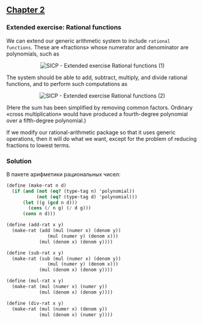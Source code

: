 ## [Chapter 2](../index.md#2-Building-Abstractions-with-Data)

### Extended exercise: Rational functions

We can extend our generic arithmetic system to include `rational functions`. These are «fractions» whose numerator and denominator are polynomials, such as

<p align="center">
  <img src="https://i.ibb.co/G2pWCvR/SICP-Extended-exercise-Rational-functions-1.png" alt="SICP - Extended exercise Rational functions (1)" title="SICP - Extended exercise Rational functions (1)">
</p>

The system should be able to add, subtract, multiply, and divide rational functions, and to perform such computations as

<p align="center">
  <img src="https://i.ibb.co/pv66Pyv/SICP-Extended-exercise-Rational-functions-2.png" alt="SICP - Extended exercise Rational functions (2)" title="SICP - Extended exercise Rational functions (2)">
</p>

(Here the sum has been simplified by removing common factors. Ordinary «cross multiplication» would have produced a fourth-degree polynomial over a fifth-degree polynomial.)

If we modify our rational-arithmetic package so that it uses generic operations, then it will do what we want, except for the problem of reducing fractions to lowest terms.<Paste>

### Solution

В пакете арифметики рациональных чисел:

```scheme
(define (make-rat n d)
  (if (and (not (eq? (type-tag n) 'polynomial))
           (not (eq? (type-tag d) 'polynomial)))
      (let ((g (gcd n d)))
        (cons (/ n g) (/ d g)))
      (cons n d)))

(define (add-rat x y)
  (make-rat (add (mul (numer x) (denom y))
               (mul (numer y) (denom x)))
            (mul (denom x) (denom y))))

(define (sub-rat x y)
  (make-rat (sub (mul (numer x) (denom y))
               (mul (numer y) (denom x)))
            (mul (denom x) (denom y))))

(define (mul-rat x y)
  (make-rat (mul (numer x) (numer y))
            (mul (denom x) (denom y))))

(define (div-rat x y)
  (make-rat (mul (numer x) (denom y))
            (mul (denom x) (numer y))))
```

